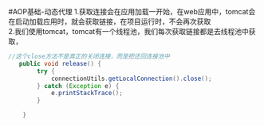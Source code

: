 #AOP基础-动态代理
1.获取连接会在应用加载一开始，在web应用中，tomcat会在启动加载应用时，就会获取链接，在项目运行时，不会再次获取        
2.我们使用tomcat，tomcat有一个线程池，我们每次获取链接都是去线程池中获取，    


```java
//这个close方法不是真正的关闭连接，而是把还回连接池中
   public void release() {
        try {
            connectionUtils.getLocalConnection().close();
        } catch (Exception e) {
            e.printStackTrace();
        }

    }
```